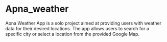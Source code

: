 # Apna_weather
Apna Weather App is a solo project aimed at providing users with weather data for their desired locations. The app allows users to search for a specific city or select a location from the provided Google Map.
